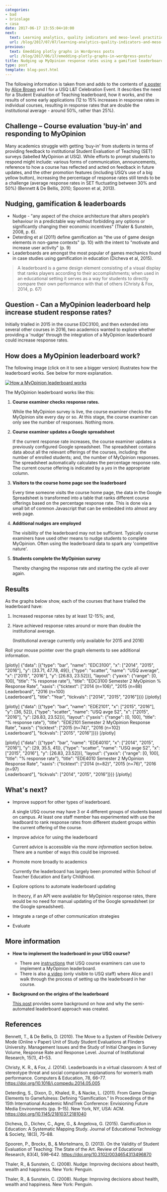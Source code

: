 ```yaml
---
categories:
- bad
- bricolage
- casa
date: 2017-06-17 13:55:04+10:00
next:
  text: Learning analytics, quality indicators and meso-level practitioners
  url: /blog/2017/07/07/learning-analytics-quality-indicators-and-meso-level-practitioners/
previous:
  text: Emedding plotly graphs in Wordpress posts
  url: /blog/2017/06/17/emedding-plotly-graphs-in-wordpress-posts/
title: Nudging up MyOpinion response rates using a gamified leaderboard
type: post
template: blog-post.html
---
```

The following information is taken from and adds to the contents of [a poster](http://djon.es/Leaderboard/June2017Poster.pdf) by [Alice Brown](https://staffprofile.usq.edu.au/Profile/Alice-Brown) and I for a USQ L&T Celebration Event. It describes the need for a Student Evaluation of Teaching leaderboard, how it works, and the results of some early applications (12 to 15% increases in response rates in individual courses, resulting in response rates that are double the institutional average - around 50%, rather than 25%).

## Challenge – Course evaluation 'buy-in' and responding to MyOpinion

Many academics struggle with getting 'buy-in' from students in terms of providing feedback to institutional Student Evaluation of Teaching (SET) surveys (labelled MyOpinion at USQ). While efforts to prompt students to respond might include: various forms of communication, announcements, reference to how a course has reflected and acted on feedback in future updates, and the other promotion features (including USQ’s use of a big yellow button), increasing the percentage of response rates still tends to be a challenge (average response rates in SET fluctuating between 30% and 50%) (Bennett & De Bellis, 2010; Spooren et al, 2013).

## Nudging, gamification & leaderboards

- Nudge - "any aspect of the choice architecture that alters people’s behaviour in a predictable way without forbidding any options or significantly changing their economic incentives" (Thaler & Sunstein, 2008, p. 6).
- Deterding et al (2011) define gamification as "the use of game design elements in non-game contexts" (p. 10) with the intent to "motivate and increase user activity" (p. 9)
- Leaderboards are amongst the most popular of games mechanics found in case studies using gamification in education (Dicheva et al, 2015).

> A leaderboard is a game design element consisting of a visual display that ranks players according to their accomplishments; when used in an educational setting it serves as a way for students to directly compare their own performance with that of others (Christy & Fox, 2014, p. 67)

## Question - Can a MyOpinion leaderboard help increase student response rates?

Initially trialled in 2015 in the course EDC3100, and then extended into several other courses in 2016, two academics wanted to explore whether providing a 'nudge' through the integration of a MyOpinion leaderboard could increase response rates.

## How does a MyOpinion leaderboard work?

The following image (click on it to see a bigger version) illustrates how the leaderboard works. See below for more explanation.

[![How a MyOpinion leaderboard works](images/35314111366_4a463eabd7_z.jpg)](https://www.flickr.com/photos/david_jones/35314111366/in/dateposted-public/ "How a MyOpinion leaderboard works")
<script async src="//embedr.flickr.com/assets/client-code.js" charset="utf-8"></script>

The MyOpinion leaderboard works like this:

1. **Course examiner checks response rates.**
    
    While the MyOpinion survey is live, the course examiner checks the MyOpinion site every day or so. At this stage, the course examiner can only see the number of responses. Nothing more.
    
2. **Course examiner updates a Google spreadsheet**
    
    If the current response rate increases, the course examiner updates a previously configured Google spreadsheet. The spreadsheet contains data about all the relevant offerings of the courses, including: the number of enrolled students; and, the number of MyOpinion responses. The spreadsheet automatically calculates the percentage response rate. The current course offering is indicated by a _yes_ in the appropriate column.
    
3. **Visitors to the course home page see the leaderboard**
    
    Every time someone visits the course home page, the data in the Google Spreadsheet is transformed into a table that ranks different course offerings based on the percentage response rate. This is done via a small bit of common Javascript that can be embedded into almost any web page.
    
4. **Additional nudges are employed**
    
    The visibility of the leaderboard may not be sufficient. Typically course examiners have used other means to nudge students to complete MyOpinion. Often using the leaderboard data to spark any 'competitive nature'.
    
5. **Students complete the MyOpinion survey**
    
    Thereby changing the response rate and starting the cycle all over again.
    

## Results

As the graphs below show, each of the courses that have trialled the leaderboard have:

1. Increased response rates by at least 12-15%; and,
2. Have achieved response rates around or more than double the institutional average.
    
    (Institutional average currently only available for 2015 and 2016)
    

Roll your mouse pointer over the graph elements to see additional information.

\[plotly\] {"data": \[{"type": "bar", "name": "EDC3100", "x": \["2014", "2015", "2016"\], "y": \[33.71, 47.78, 49\]}, {"type": "scatter", "name": "USQ average", "x": \["2015", "2016"\], "y": \[26.83, 23.52\]}\], "layout": {"yaxis": {"range": \[0, 100\], "title": "% response rate"}, "title": "EDC3100 Semester 2 MyOpinion % Response Rate", "xaxis": {"ticktext": \["2014 (n=106)", "2015 (n=88)  
Leaderboard", "2016 (n=100)  
Leaderboard"\], "title": "Year", "tickvals": \["2014", "2015", "2016"\]}}} \[/plotly\]

\[plotly\] {"data": \[{"type": "bar", "name": "EDE2101", "x": \["2015", "2016"\], "y": \[36, 52\]}, {"type": "scatter", "name": "USQ avge S2", "x": \["2015", "2016"\], "y": \[26.83, 23.52\]}\], "layout": {"yaxis": {"range": \[0, 100\], "title": "% response rate"}, "title": "EDE2101 Semester 2 MyOpinion Response Rate", "xaxis": {"ticktext": \["2015 (n=74)", "2016 (n=102)  
Leaderboard"\], "tickvals": \["2015", "2016"\]}}} \[/plotly\]

\[plotly\] {"data": \[{"type": "bar", "name": "EDE4010", "x": \["2014", "2015", "2016"\], "y": \[29, 35.5, 41\]}, {"type": "scatter", "name": "USQ avge S2", "x": \["2015", "2016"\], "y": \[26.83, 23.52\]}\], "layout": {"yaxis": {"range": \[0, 100\], "title": "% response rate"}, "title": "EDE4010 Semester 2 MyOpinion Response Rate", "xaxis": {"ticktext": \["2014 (n=82)", "2015 (n=76)", "2016 (n=97)  
Leaderboard"\], "tickvals": \["2014", "2015", "2016"\]}}} \[/plotly\]

## What's next?

- Improve support for other types of leaderboard.
    
    A single USQ course may have 3 or 4 different groups of students based on campus. At least one staff member has experimented with use the leadboard to rank response rates from different student groups within the current offering of the course.
    
- Improve advice for using the leaderboard
    
    Current advice is accessible via the _more information_ section below. There are a number of ways this could be improved.
    
- Promote more broadly to academics
    
    Currently the leaderboard has largely been promoted within School of Teacher Education and Early Childhood.
    
- Explore options to automate leaderboard updating
    
    In theory, if an API were available for MyOpinion response rates, there would be no need for manual updating of the Google spreadsheet (or the Google spreadsheet).
    
- Integrate a range of other communication strategies
- Evaluate

## More information

- **How to implement the leaderboard in your USQ course?**
    - There are [instructions](http://djon.es/blog/creating-a-set-leaderboard/) that USQ course examiners can use to implement a MyOpinion leaderboard.
    - There is also [a video](https://lor.usq.edu.au/usq/file/eb733b3c-8ed5-4463-a7cb-85b641acaa51/1/David_Jones_leader_board_-_20170420_062339_6.html) (only visible to USQ staff) where Alice and I walk through the process of setting up the leaderboard in her course.
- **Background on the origins of the leaderboard**
    
    [This post](http://djon.es/blog/2016/05/23/automating-a-set-leaderboard/) provides some background on how and why the semi-automated leaderboard approach was created.
    

## References

Bennett, T., & De Bellis, D. (2010). The Move to a System of Flexible Delivery Mode (Online v Paper) Unit of Study Student Evaluations at Flinders University. Management Issues and the Study of Initial Changes in Survey Volume, Response Rate and Response Level. Journal of Institutional Research, 15(1), 41–53.

Christy, K. R., & Fox, J. (2014). Leaderboards in a virtual classroom: A test of stereotype threat and social comparison explanations for women’s math performance. Computers & Education, 78, 66–77. https://doi.org/10.1016/j.compedu.2014.05.005

Deterding, S., Dixon, D., Khaled, R., & Nacke, L. (2011). From Game Design Elements to Gamefulness: Defining “Gamification.” In Proceedings of the 15th International Academic MindTrek Conference: Envisioning Future Media Environments (pp. 9–15). New York, NY, USA: ACM. https://doi.org/10.1145/2181037.2181040

Dicheva, D., Dichev, C., Agre, G., & Angelova, G. (2015). Gamification in Education: A Systematic Mapping Study. Journal of Educational Technology & Society, 18(3), 75–88.

Spooren, P., Brockx, B., & Mortelmans, D. (2013). On the Validity of Student Evaluation of Teaching: The State of the Art. Review of Educational Research, 83(4), 598–642. https://doi.org/10.3102/0034654313496870

Thaler, R., & Sunstein, C. (2008). Nudge: Improving decisions about health, wealth and happiness. New York: Penguin.

Thaler, R., & Sunstein, C. (2008). Nudge: Improving decisions about health, wealth and happiness. New York: Penguin.